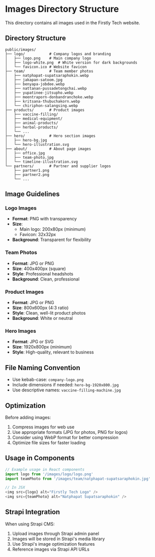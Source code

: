 # Images Directory Structure

This directory contains all images used in the Firstly Tech website.

## Directory Structure

```
public/images/
├── logo/           # Company logos and branding
│   ├── logo.png    # Main company logo
│   ├── logo-white.png  # White version for dark backgrounds
│   └── favicon.ico # Website favicon
├── team/           # Team member photos
│   ├── natphapat-supatsaraphokin.webp
│   ├── jakapan-satoom.jpg
│   ├── benyapa-jobdee.webp
│   ├── nattanan-pussadetongchai.webp
│   ├── yupatinee-jitsupho.webp
│   ├── meentraporn-donbandranchoke.webp
│   ├── kritsana-thubuchakorn.webp
│   └── chiriphon-salangsing.webp
├── products/       # Product images
│   ├── vaccine-filling/
│   ├── medical-equipment/
│   ├── animal-products/
│   ├── herbal-products/
│   └── ...
├── hero/           # Hero section images
│   ├── hero-bg.jpg
│   └── hero-illustration.svg
├── about/          # About page images
│   ├── office.jpg
│   ├── team-photo.jpg
│   └── timeline-illustration.svg
└── partners/       # Partner and supplier logos
    ├── partner1.png
    ├── partner2.png
    └── ...
```

## Image Guidelines

### Logo Images
- **Format**: PNG with transparency
- **Size**: 
  - Main logo: 200x80px (minimum)
  - Favicon: 32x32px
- **Background**: Transparent for flexibility

### Team Photos
- **Format**: JPG or PNG
- **Size**: 400x400px (square)
- **Style**: Professional headshots
- **Background**: Clean, professional

### Product Images
- **Format**: JPG or PNG
- **Size**: 800x600px (4:3 ratio)
- **Style**: Clean, well-lit product photos
- **Background**: White or neutral

### Hero Images
- **Format**: JPG or SVG
- **Size**: 1920x800px (minimum)
- **Style**: High-quality, relevant to business

## File Naming Convention

- Use kebab-case: `company-logo.png`
- Include dimensions if needed: `hero-bg-1920x800.jpg`
- Use descriptive names: `vaccine-filling-machine.jpg`

## Optimization

Before adding images:
1. Compress images for web use
2. Use appropriate formats (JPG for photos, PNG for logos)
3. Consider using WebP format for better compression
4. Optimize file sizes for faster loading

## Usage in Components

```javascript
// Example usage in React components
import logo from '/images/logo/logo.png'
import teamPhoto from '/images/team/natphapat-supatsaraphokin.jpg'

// In JSX
<img src={logo} alt="Firstly Tech Logo" />
<img src={teamPhoto} alt="Natphapat Supatsaraphokin" />
```

## Strapi Integration

When using Strapi CMS:
1. Upload images through Strapi admin panel
2. Images will be stored in Strapi's media library
3. Use Strapi's image optimization features
4. Reference images via Strapi API URLs
